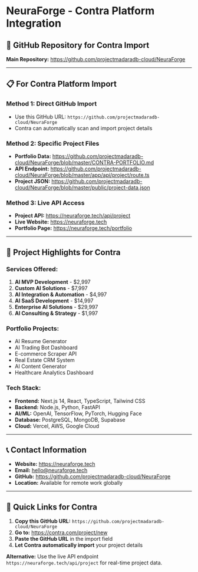 # NeuraForge - Contra Platform Integration

## 🚀 **GitHub Repository for Contra Import**

**Main Repository:** https://github.com/projectmadaradb-cloud/NeuraForge

---

## 📋 **For Contra Platform Import**

### **Method 1: Direct GitHub Import**
- Use this GitHub URL: `https://github.com/projectmadaradb-cloud/NeuraForge`
- Contra can automatically scan and import project details

### **Method 2: Specific Project Files**
- **Portfolio Data:** https://github.com/projectmadaradb-cloud/NeuraForge/blob/master/CONTRA-PORTFOLIO.md
- **API Endpoint:** https://github.com/projectmadaradb-cloud/NeuraForge/blob/master/app/api/project/route.ts
- **Project JSON:** https://github.com/projectmadaradb-cloud/NeuraForge/blob/master/public/project-data.json

### **Method 3: Live API Access**
- **Project API:** https://neuraforge.tech/api/project
- **Live Website:** https://neuraforge.tech
- **Portfolio Page:** https://neuraforge.tech/portfolio

---

## 🎯 **Project Highlights for Contra**

### **Services Offered:**
1. **AI MVP Development** - $2,997
2. **Custom AI Solutions** - $7,997  
3. **AI Integration & Automation** - $4,997
4. **AI SaaS Development** - $14,997
5. **Enterprise AI Solutions** - $29,997
6. **AI Consulting & Strategy** - $1,997

### **Portfolio Projects:**
- AI Resume Generator
- AI Trading Bot Dashboard  
- E-commerce Scraper API
- Real Estate CRM System
- AI Content Generator
- Healthcare Analytics Dashboard

### **Tech Stack:**
- **Frontend:** Next.js 14, React, TypeScript, Tailwind CSS
- **Backend:** Node.js, Python, FastAPI
- **AI/ML:** OpenAI, TensorFlow, PyTorch, Hugging Face
- **Database:** PostgreSQL, MongoDB, Supabase
- **Cloud:** Vercel, AWS, Google Cloud

---

## 📞 **Contact Information**

- **Website:** https://neuraforge.tech
- **Email:** hello@neuraforge.tech
- **GitHub:** https://github.com/projectmadaradb-cloud/NeuraForge
- **Location:** Available for remote work globally

---

## 🔗 **Quick Links for Contra**

1. **Copy this GitHub URL:** `https://github.com/projectmadaradb-cloud/NeuraForge`
2. **Go to:** https://contra.com/project/new
3. **Paste the GitHub URL** in the import field
4. **Let Contra automatically import** your project details

**Alternative:** Use the live API endpoint `https://neuraforge.tech/api/project` for real-time project data.
